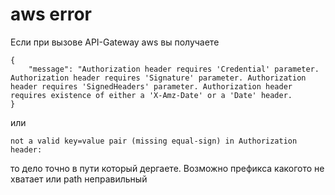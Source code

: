 # aws error

Если при вызове API-Gateway aws вы получаете 
```json=
{
    "message": "Authorization header requires 'Credential' parameter. Authorization header requires 'Signature' parameter. Authorization header requires 'SignedHeaders' parameter. Authorization header requires existence of either a 'X-Amz-Date' or a 'Date' header. 
}
```
или 
```
not a valid key=value pair (missing equal-sign) in Authorization header:
```
то дело точно в пути который дергаете. Возможно префикса какогото не хватает или path неправильный